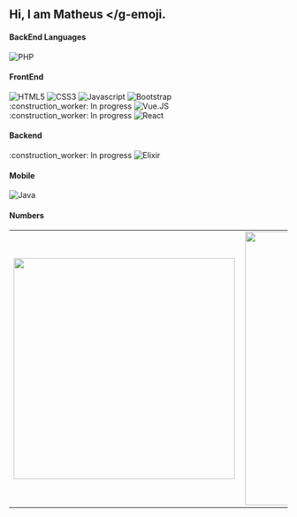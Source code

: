 ## Hi, I am Matheus <g-emoji class="g-emoji" alias="wave" fallback-src="https://github.githubassets.com/images/icons/emoji/unicode/1f44b.png"></g-emoji.

#### BackEnd Languages

<p>
  <img alt="PHP" src="https://img.shields.io/badge/PHP-5D78BD?logo=php&logoColor=white&style=for-the-badge" />
</p>


#### FrontEnd


<p>
  <img alt="HTML5" src="https://img.shields.io/badge/HTML5-E34F26?logo=HTML5&logoColor=white&style=for-the-badge" />
  <img alt="CSS3" src="https://img.shields.io/badge/CSS3-1572B6?logo=CSS3&logoColor=white&style=for-the-badge" />
  <img alt="Javascript" src="https://img.shields.io/badge/Javascript-F7DF1E?logo=Javascript&logoColor=black&style=for-the-badge" />
  <img alt="Bootstrap" src="https://img.shields.io/badge/bootstrap-7039B4?logo=bootstrap&logoColor=white&style=for-the-badge" /> </br>
  :construction_worker: In progress <img alt="Vue.JS" src="https://img.shields.io/badge/vue.js-4FC08D?logo=vue.js&logoColor=white&style=for-the-badge" /> </br>
  :construction_worker: In progress <img alt="React" src="https://img.shields.io/badge/react-61DAFB?logo=react&logoColor=white&style=for-the-badge" />
</p>

#### Backend


<p>
  :construction_worker: In progress <img alt="Elixir" src="https://img.shields.io/badge/elixir-4B275F?logo=elixir&logoColor=white&style=for-the-badge" />
</p>

#### Mobile

<p>
  <img alt="Java" src="https://img.shields.io/badge/Java-5EC7F5?logo=java&logoColor=white&style=for-the-badge" />
</p>


#### Numbers

<center>
    <table>
        <tr>
            <td><img width="400px" align="left" src="https://github-readme-stats.vercel.app/api/top-langs/?username=Bertholucci&hide=html&layout=compact&theme=dracula" /></td>
            <td><img width="495px" align="left" src="https://github-readme-stats.vercel.app/api?username=Bertholucci&theme=dracula&show_icons=true"/></td>
        </tr>   
    </table>
</center>  
